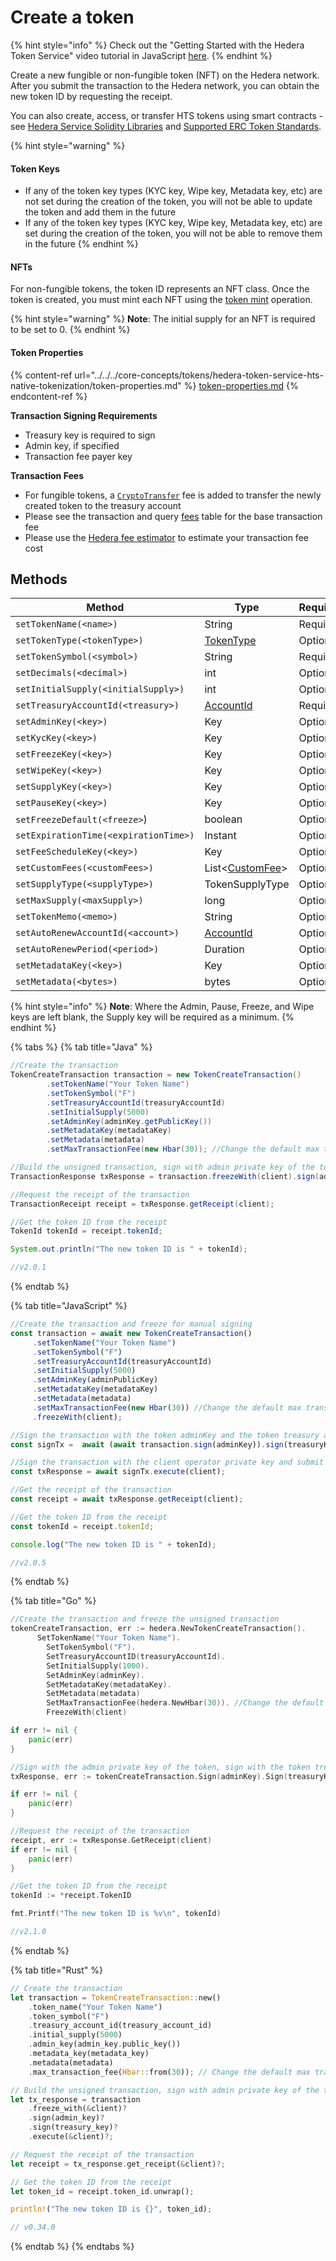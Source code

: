 # Create a token

{% hint style="info" %}
Check out the "Getting Started with the Hedera Token Service" video tutorial in JavaScript [here](https://youtu.be/lp3mwdYEZEk).
{% endhint %}

Create a new fungible or non-fungible token (NFT) on the Hedera network. After you submit the transaction to the Hedera network, you can obtain the new token ID by requesting the receipt.

You can also create, access, or transfer HTS tokens using smart contracts - see [Hedera Service Solidity Libraries](https://docs.hedera.com/guides/docs/sdks/smart-contracts/hedera-service-solidity-libraries) and [Supported ERC Token Standards](https://docs.hedera.com/guides/core-concepts/smart-contracts/supported-erc-token-standards).

{% hint style="warning" %}
#### Token Keys

* If any of the token key types (KYC key, Wipe key, Metadata key, etc) are not set during the creation of the token, you will not be able to update the token and add them in the future
* If any of the token key types (KYC key, Wipe key, Metadata key, etc) are set during the creation of the token, you will not be able to remove them in the future
{% endhint %}

#### **NFTs**

For non-fungible tokens, the token ID represents an NFT class. Once the token is created, you must mint each NFT using the [token mint](mint-a-token.md) operation.

{% hint style="warning" %}
**Note**: The initial supply for an NFT is required to be set to 0.
{% endhint %}

#### **Token Properties**

{% content-ref url="../../../core-concepts/tokens/hedera-token-service-hts-native-tokenization/token-properties.md" %}
[token-properties.md](../../../core-concepts/tokens/hedera-token-service-hts-native-tokenization/token-properties.md)
{% endcontent-ref %}

**Transaction Signing Requirements**

* Treasury key is required to sign
* Admin key, if specified
* Transaction fee payer key

**Transaction Fees**

* For fungible tokens, a [`CryptoTransfer`](https://docs.hedera.com/hedera/mainnet/fees) fee is added to transfer the newly created token to the treasury account
* Please see the transaction and query [fees](../../../networks/mainnet/fees/#transaction-and-query-fees) table for the base transaction fee
* Please use the [Hedera fee estimator](https://hedera.com/fees) to estimate your transaction fee cost

## Methods

<table><thead><tr><th width="447.3333333333333">Method</th><th>Type</th><th>Requirement</th></tr></thead><tbody><tr><td><code>setTokenName(&#x3C;name>)</code></td><td>String</td><td>Required</td></tr><tr><td><code>setTokenType(&#x3C;tokenType>)</code></td><td><a href="token-types.md">TokenType</a></td><td>Optional</td></tr><tr><td><code>setTokenSymbol(&#x3C;symbol>)</code></td><td>String</td><td>Required</td></tr><tr><td><code>setDecimals(&#x3C;decimal>)</code></td><td>int</td><td>Optional</td></tr><tr><td><code>setInitialSupply(&#x3C;initialSupply>)</code></td><td>int</td><td>Optional</td></tr><tr><td><code>setTreasuryAccountId(&#x3C;treasury>)</code></td><td><a href="broken-reference">AccountId</a></td><td>Required</td></tr><tr><td><code>setAdminKey(&#x3C;key>)</code></td><td>Key</td><td>Optional</td></tr><tr><td><code>setKycKey(&#x3C;key>)</code></td><td>Key</td><td>Optional</td></tr><tr><td><code>setFreezeKey(&#x3C;key>)</code></td><td>Key</td><td>Optional</td></tr><tr><td><code>setWipeKey(&#x3C;key>)</code></td><td>Key</td><td>Optional</td></tr><tr><td><code>setSupplyKey(&#x3C;key>)</code></td><td>Key</td><td>Optional</td></tr><tr><td><code>setPauseKey(&#x3C;key>)</code></td><td>Key</td><td>Optional</td></tr><tr><td><code>setFreezeDefault(&#x3C;freeze></code>)</td><td>boolean</td><td>Optional</td></tr><tr><td><code>setExpirationTime(&#x3C;expirationTime>)</code></td><td>Instant</td><td>Optional</td></tr><tr><td><code>setFeeScheduleKey(&#x3C;key>)</code></td><td>Key</td><td>Optional</td></tr><tr><td><code>setCustomFees(&#x3C;customFees>)</code></td><td>List&#x3C;<a href="custom-token-fees.md#custom-fee">CustomFee</a>></td><td>Optional</td></tr><tr><td><code>setSupplyType(&#x3C;supplyType>)</code></td><td>TokenSupplyType</td><td>Optional</td></tr><tr><td><code>setMaxSupply(&#x3C;maxSupply>)</code></td><td>long</td><td>Optional</td></tr><tr><td><code>setTokenMemo(&#x3C;memo>)</code></td><td>String</td><td>Optional</td></tr><tr><td><code>setAutoRenewAccountId(&#x3C;account>)</code></td><td><a href="../accounts-and-hbar/get-account-info.md">AccountId</a></td><td>Optional</td></tr><tr><td><code>setAutoRenewPeriod(&#x3C;period>)</code></td><td>Duration</td><td>Optional</td></tr><tr><td><code>setMetadataKey(&#x3C;key>)</code></td><td>Key</td><td>Optional</td></tr><tr><td><code>setMetadata(&#x3C;bytes>)</code></td><td>bytes</td><td>Optional</td></tr></tbody></table>

{% hint style="info" %}
**Note**: Where the Admin, Pause, Freeze, and Wipe keys are left blank, the Supply key will be required as a minimum.
{% endhint %}

{% tabs %}
{% tab title="Java" %}
```java
//Create the transaction
TokenCreateTransaction transaction = new TokenCreateTransaction()
        .setTokenName("Your Token Name")
        .setTokenSymbol("F")
        .setTreasuryAccountId(treasuryAccountId)
        .setInitialSupply(5000)
        .setAdminKey(adminKey.getPublicKey())
        .setMetadataKey(metadataKey)
        .setMetadata(metadata)
        .setMaxTransactionFee(new Hbar(30)); //Change the default max transaction fee

//Build the unsigned transaction, sign with admin private key of the token, sign with the token treasury private key, submit the transaction to a Hedera network
TransactionResponse txResponse = transaction.freezeWith(client).sign(adminKey).sign(treasuryKey).execute(client);

//Request the receipt of the transaction
TransactionReceipt receipt = txResponse.getReceipt(client);

//Get the token ID from the receipt
TokenId tokenId = receipt.tokenId;

System.out.println("The new token ID is " + tokenId);

//v2.0.1
```
{% endtab %}

{% tab title="JavaScript" %}
```javascript
//Create the transaction and freeze for manual signing
const transaction = await new TokenCreateTransaction()
     .setTokenName("Your Token Name")
     .setTokenSymbol("F")
     .setTreasuryAccountId(treasuryAccountId)
     .setInitialSupply(5000)
     .setAdminKey(adminPublicKey)
     .setMetadataKey(metadataKey)
     .setMetadata(metadata)
     .setMaxTransactionFee(new Hbar(30)) //Change the default max transaction fee
     .freezeWith(client);

//Sign the transaction with the token adminKey and the token treasury account private key
const signTx =  await (await transaction.sign(adminKey)).sign(treasuryKey);

//Sign the transaction with the client operator private key and submit to a Hedera network
const txResponse = await signTx.execute(client);

//Get the receipt of the transaction
const receipt = await txResponse.getReceipt(client);

//Get the token ID from the receipt
const tokenId = receipt.tokenId;

console.log("The new token ID is " + tokenId);

//v2.0.5
```
{% endtab %}

{% tab title="Go" %}
```go
//Create the transaction and freeze the unsigned transaction
tokenCreateTransaction, err := hedera.NewTokenCreateTransaction().
      SetTokenName("Your Token Name").
        SetTokenSymbol("F").
        SetTreasuryAccountID(treasuryAccountId).
        SetInitialSupply(1000).
        SetAdminKey(adminKey).
        SetMetadataKey(metadataKey).
        SetMetadata(metadata)
        SetMaxTransactionFee(hedera.NewHbar(30)). //Change the default max transaction fee
        FreezeWith(client)

if err != nil {
    panic(err)
}

//Sign with the admin private key of the token, sign with the token treasury private key, sign with the client operator private key and submit the transaction to a Hedera network
txResponse, err := tokenCreateTransaction.Sign(adminKey).Sign(treasuryKey).Execute(client)

if err != nil {
    panic(err)
}

//Request the receipt of the transaction
receipt, err := txResponse.GetReceipt(client)
if err != nil {
    panic(err)
}

//Get the token ID from the receipt
tokenId := *receipt.TokenID

fmt.Printf("The new token ID is %v\n", tokenId)

//v2.1.0
```
{% endtab %}

{% tab title="Rust" %}
```rust
// Create the transaction
let transaction = TokenCreateTransaction::new()
    .token_name("Your Token Name")
    .token_symbol("F")
    .treasury_account_id(treasury_account_id)
    .initial_supply(5000)
    .admin_key(admin_key.public_key())
    .metadata_key(metadata_key)
    .metadata(metadata)
    .max_transaction_fee(Hbar::from(30)); // Change the default max transaction fee

// Build the unsigned transaction, sign with admin private key of the token, sign with the token treasury private key
let tx_response = transaction
    .freeze_with(&client)?
    .sign(admin_key)?
    .sign(treasury_key)?
    .execute(&client)?;

// Request the receipt of the transaction
let receipt = tx_response.get_receipt(&client)?;

// Get the token ID from the receipt
let token_id = receipt.token_id.unwrap();

println!("The new token ID is {}", token_id);

// v0.34.0
```
{% endtab %}
{% endtabs %}

